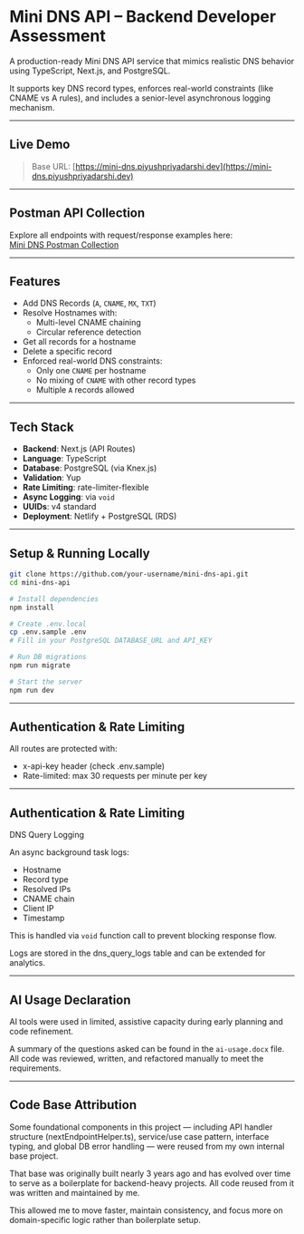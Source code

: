 # Mini DNS API – Backend Developer Assessment

A production-ready Mini DNS API service that mimics realistic DNS behavior using TypeScript, Next.js, and PostgreSQL.

It supports key DNS record types, enforces real-world constraints (like CNAME vs A rules), and includes a senior-level asynchronous logging mechanism.

---

## Live Demo

> Base URL: [https://mini-dns.piyushpriyadarshi.dev](https://mini-dns.piyushpriyadarshi.dev)

---

##  Postman API Collection

Explore all endpoints with request/response examples here:  
[Mini DNS Postman Collection](https://red-firefly-292308.postman.co/workspace/AdmitSpot~a0955b4b-6b28-480d-ae10-bb16aa124702/collection/24728942-d39db7de-3e4c-4cb4-bb13-747bdeb9232c?action=share&creator=24728942)

---

## Features

- Add DNS Records (`A`, `CNAME`, `MX`, `TXT`)
- Resolve Hostnames with:
  - Multi-level CNAME chaining
  - Circular reference detection
- Get all records for a hostname
- Delete a specific record
- Enforced real-world DNS constraints:
  - Only one `CNAME` per hostname
  - No mixing of `CNAME` with other record types
  - Multiple `A` records allowed

---

##  Tech Stack

- **Backend**: Next.js (API Routes)
- **Language**: TypeScript
- **Database**: PostgreSQL (via Knex.js)
- **Validation**: Yup
- **Rate Limiting**: rate-limiter-flexible
- **Async Logging**: via `void`
- **UUIDs**: v4 standard
- **Deployment**: Netlify + PostgreSQL (RDS)

---

##  Setup & Running Locally

```bash
git clone https://github.com/your-username/mini-dns-api.git
cd mini-dns-api

# Install dependencies
npm install

# Create .env.local
cp .env.sample .env
# Fill in your PostgreSQL DATABASE_URL and API_KEY

# Run DB migrations
npm run migrate

# Start the server
npm run dev

```


---

##  Authentication & Rate Limiting
All routes are protected with:

- x-api-key header (check .env.sample)
- Rate-limited: max 30 requests per minute per key


---

##  Authentication & Rate Limiting
DNS Query Logging

An async background task logs:

- Hostname
- Record type
- Resolved IPs
- CNAME chain
- Client IP
- Timestamp

This is handled via `void` function call to prevent blocking response flow.

Logs are stored in the dns_query_logs table and can be extended for analytics. 


---

##  AI Usage Declaration
AI tools were used in limited, assistive capacity during early planning and code refinement.

A summary of the questions asked can be found in the `ai-usage.docx` file. All code was reviewed, written, and refactored manually to meet the requirements.


---

##  Code Base Attribution
Some foundational components in this project — including API handler structure (nextEndpointHelper.ts), service/use case pattern, interface typing, and global DB error handling — were reused from my own internal base project.

That base was originally built nearly 3 years ago and has evolved over time to serve as a boilerplate for backend-heavy projects. All code reused from it was written and maintained by me.

This allowed me to move faster, maintain consistency, and focus more on domain-specific logic rather than boilerplate setup.

